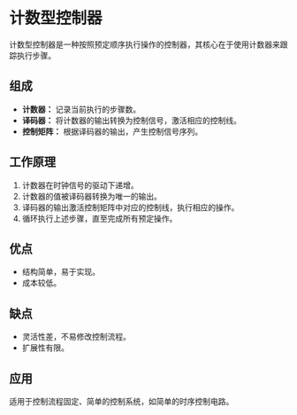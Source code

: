 # 计数型控制器

计数型控制器是一种按照预定顺序执行操作的控制器，其核心在于使用计数器来跟踪执行步骤。

## 组成

- **计数器：** 记录当前执行的步骤数。
- **译码器：** 将计数器的输出转换为控制信号，激活相应的控制线。
- **控制矩阵：** 根据译码器的输出，产生控制信号序列。

## 工作原理

1. 计数器在时钟信号的驱动下递增。
2. 计数器的值被译码器转换为唯一的输出。
3. 译码器的输出激活控制矩阵中对应的控制线，执行相应的操作。
4. 循环执行上述步骤，直至完成所有预定操作。

## 优点

- 结构简单，易于实现。
- 成本较低。

## 缺点

- 灵活性差，不易修改控制流程。
- 扩展性有限。

## 应用

适用于控制流程固定、简单的控制系统，如简单的时序控制电路。